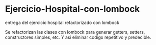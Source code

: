 # Ejercicio-Hospital-con-lombock
entrega del ejercicio hospital refactorizado con lombock


Se refactorizan las clases con lombock para generar getters, setters, constructores simples, etc. Y asi eliminar codigo repetitivo y predecible.
